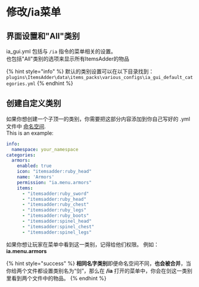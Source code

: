 # 修改/ia菜单

## 界面设置和"All"类别

ia\_gui.yml 包括与 `/ia` 指令的菜单相关的设置。  
也包括"All"类别的选项来显示所有ItemsAdder的物品

{% hint style="info" %}
默认的类别设置可以在以下目录找到： `plugins\ItemsAdder\data\items_packs\various_configs\ia_gui_default_categories.yml`
{% endhint %}

## 创建自定义类别

如果你想创建一个子顶一的类别，你需要把这部分内容添加到你自己写好的 .yml 文件中 [命名空间](adding-content/beginners/basic-concepts/namespace.md).  
This is an example:

```yaml
info:
  namespace: your_namespace
categories:
  armors:
    enabled: true
    icon: "itemsadder:ruby_head"
    name: 'Armors'
    permission: "ia.menu.armors"
    items:
      - "itemsadder:ruby_sword"
      - "itemsadder:ruby_head"
      - "itemsadder:ruby_chest"
      - "itemsadder:ruby_legs"
      - "itemsadder:ruby_boots"
      - "itemsadder:spinel_head"
      - "itemsadder:spinel_chest"
      - "itemsadder:spinel_legs"
```

如果你想让玩家在菜单中看到这一类别，记得给他们权限。 例如： **ia.menu.armors**

{% hint style="success" %}
**相同名字类别**即便命名空间不同，**也会被合并**，当你给两个文件都设置类别名为“剑”，那么在 **/ia** 打开的菜单中，你会在剑这一类别里看到两个文件中的物品。
{% endhint %}

